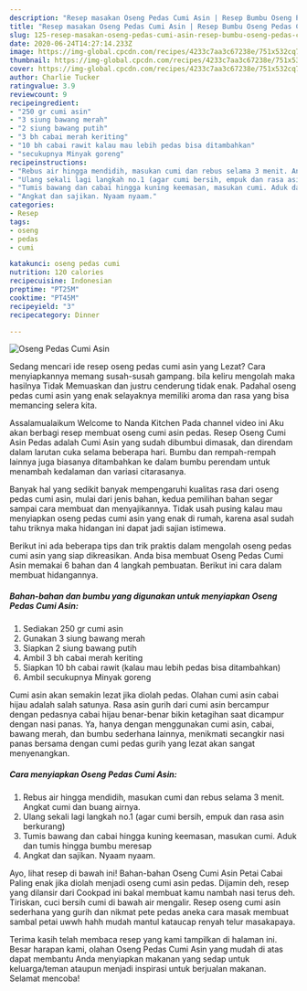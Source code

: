 ```yaml
---
description: "Resep masakan Oseng Pedas Cumi Asin | Resep Bumbu Oseng Pedas Cumi Asin Yang Lezat Sekali"
title: "Resep masakan Oseng Pedas Cumi Asin | Resep Bumbu Oseng Pedas Cumi Asin Yang Lezat Sekali"
slug: 125-resep-masakan-oseng-pedas-cumi-asin-resep-bumbu-oseng-pedas-cumi-asin-yang-lezat-sekali
date: 2020-06-24T14:27:14.233Z
image: https://img-global.cpcdn.com/recipes/4233c7aa3c67238e/751x532cq70/oseng-pedas-cumi-asin-foto-resep-utama.jpg
thumbnail: https://img-global.cpcdn.com/recipes/4233c7aa3c67238e/751x532cq70/oseng-pedas-cumi-asin-foto-resep-utama.jpg
cover: https://img-global.cpcdn.com/recipes/4233c7aa3c67238e/751x532cq70/oseng-pedas-cumi-asin-foto-resep-utama.jpg
author: Charlie Tucker
ratingvalue: 3.9
reviewcount: 9
recipeingredient:
- "250 gr cumi asin"
- "3 siung bawang merah"
- "2 siung bawang putih"
- "3 bh cabai merah keriting"
- "10 bh cabai rawit kalau mau lebih pedas bisa ditambahkan"
- "secukupnya Minyak goreng"
recipeinstructions:
- "Rebus air hingga mendidih, masukan cumi dan rebus selama 3 menit. Angkat cumi dan buang airnya."
- "Ulang sekali lagi langkah no.1 (agar cumi bersih, empuk dan rasa asin berkurang)"
- "Tumis bawang dan cabai hingga kuning keemasan, masukan cumi. Aduk dan tumis hingga bumbu meresap"
- "Angkat dan sajikan. Nyaam nyaam."
categories:
- Resep
tags:
- oseng
- pedas
- cumi

katakunci: oseng pedas cumi 
nutrition: 120 calories
recipecuisine: Indonesian
preptime: "PT25M"
cooktime: "PT45M"
recipeyield: "3"
recipecategory: Dinner

---
```



![Oseng Pedas Cumi Asin](https://img-global.cpcdn.com/recipes/4233c7aa3c67238e/751x532cq70/oseng-pedas-cumi-asin-foto-resep-utama.jpg)

Sedang mencari ide resep oseng pedas cumi asin yang Lezat? Cara menyiapkannya memang susah-susah gampang. bila keliru mengolah maka hasilnya Tidak Memuaskan dan justru cenderung tidak enak. Padahal oseng pedas cumi asin yang enak selayaknya memiliki aroma dan rasa yang bisa memancing selera kita.

Assalamualaikum Welcome to Nanda Kitchen Pada channel video ini Aku akan berbagi resep membuat oseng cumi asin pedas. Resep Oseng Cumi Asin Pedas adalah Cumi Asin yang sudah dibumbui dimasak, dan direndam dalam larutan cuka selama beberapa hari. Bumbu dan rempah-rempah lainnya juga biasanya ditambahkan ke dalam bumbu perendam untuk menambah kedalaman dan variasi citarasanya.

Banyak hal yang sedikit banyak mempengaruhi kualitas rasa dari oseng pedas cumi asin, mulai dari jenis bahan, kedua pemilihan bahan segar sampai cara membuat dan menyajikannya. Tidak usah pusing kalau mau menyiapkan oseng pedas cumi asin yang enak di rumah, karena asal sudah tahu triknya maka hidangan ini dapat jadi sajian istimewa.


Berikut ini ada beberapa tips dan trik praktis dalam mengolah oseng pedas cumi asin yang siap dikreasikan. Anda bisa membuat Oseng Pedas Cumi Asin memakai 6 bahan dan 4 langkah pembuatan. Berikut ini cara dalam membuat hidangannya.

<!--inarticleads1-->

##### Bahan-bahan dan bumbu yang digunakan untuk menyiapkan Oseng Pedas Cumi Asin:

1. Sediakan 250 gr cumi asin
1. Gunakan 3 siung bawang merah
1. Siapkan 2 siung bawang putih
1. Ambil 3 bh cabai merah keriting
1. Siapkan 10 bh cabai rawit (kalau mau lebih pedas bisa ditambahkan)
1. Ambil secukupnya Minyak goreng


Cumi asin akan semakin lezat jika diolah pedas. Olahan cumi asin cabai hijau adalah salah satunya. Rasa asin gurih dari cumi asin bercampur dengan pedasnya cabai hijau benar-benar bikin ketagihan saat dicampur dengan nasi panas. Ya, hanya dengan menggunakan cumi asin, cabai, bawang merah, dan bumbu sederhana lainnya, menikmati secangkir nasi panas bersama dengan cumi pedas gurih yang lezat akan sangat menyenangkan. 

<!--inarticleads2-->

##### Cara menyiapkan Oseng Pedas Cumi Asin:

1. Rebus air hingga mendidih, masukan cumi dan rebus selama 3 menit. Angkat cumi dan buang airnya.
1. Ulang sekali lagi langkah no.1 (agar cumi bersih, empuk dan rasa asin berkurang)
1. Tumis bawang dan cabai hingga kuning keemasan, masukan cumi. Aduk dan tumis hingga bumbu meresap
1. Angkat dan sajikan. Nyaam nyaam.


Ayo, lihat resep di bawah ini! Bahan-bahan Oseng Cumi Asin Petai Cabai Paling enak jika diolah menjadi oseng cumi asin pedas. Dijamin deh, resep yang dilansir dari Cookpad ini bakal membuat kamu nambah nasi terus deh. Tiriskan, cuci bersih cumi di bawah air mengalir. Resep oseng cumi asin sederhana yang gurih dan nikmat pete pedas aneka cara masak membuat sambal petai uwwh hahh mudah mantul kataucap renyah telur masakapaya. 

Terima kasih telah membaca resep yang kami tampilkan di halaman ini. Besar harapan kami, olahan Oseng Pedas Cumi Asin yang mudah di atas dapat membantu Anda menyiapkan makanan yang sedap untuk keluarga/teman ataupun menjadi inspirasi untuk berjualan makanan. Selamat mencoba!
